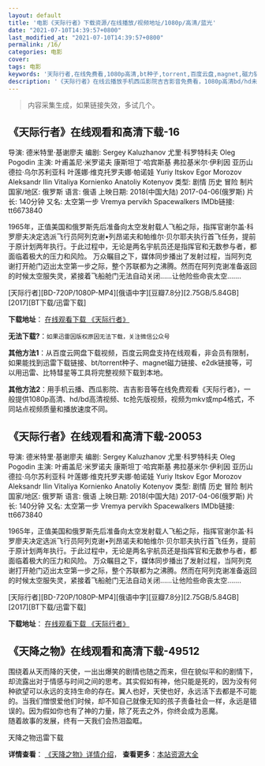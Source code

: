 ```yaml
---
layout: default
title: '电影《天际行者》下载资源/在线播放/视频地址/1080p/高清/蓝光'
date: "2021-07-10T14:39:57+0800"
last_modified_at: "2021-07-10T14:39:57+0800"
permalink: /16/
categories: 电影
cover:
tags: 电影
keywords: '天际行者,在线免费看,1080p高清,bt种子,torrent,百度云盘,magnet,磁力链,迅雷下载资源'
description: '《天际行者》在线云播放手机西瓜影院吉吉影音免费看，1080p高清bd/hd未删减完整版和tc抢先枪版，mkv/mp4格式，附带bt/torrent种子、magnet/磁力链、百度云盘、网盘资源迅雷下载链接'
---
```


>内容采集生成，如果链接失效，多试几个。


## 《天际行者》在线观看和高清下载-16

导演: 德米特里·基谢廖夫 编剧: Sergey Kaluzhanov 尤里·科罗特科夫 Oleg Pogodin 主演: 叶甫盖尼·米罗诺夫 康斯坦丁·哈宾斯基 弗拉基米尔·伊利因 亚历山德拉·乌尔苏利亚科 叶莲娜·维克托罗夫娜·帕诺娃 Yuriy Itskov Egor Morozov Aleksandr Ilin Vitaliya Kornienko Anatoliy Kotenyov 类型: 剧情 历史 冒险 制片国家/地区: 俄罗斯 语言: 俄语 上映日期: 2018(中国大陆) 2017-04-06(俄罗斯) 片长: 140分钟 又名: 太空第一步 Vremya pervikh Spacewalkers IMDb链接: tt6673840

1965年，正值美国和俄罗斯先后准备向太空发射载人飞船之际，指挥官谢尔盖·科罗廖夫决定选派飞行员阿列克谢•列昂诺夫和帕维尔·贝尔耶夫执行首飞任务，提前于原计划两年执行。于此过程中，无论是两名宇航员还是指挥官和无数参与者，都面临着极大的压力和风险。 万众瞩目之下，媒体同步播出了发射过程，当阿列克谢打开舱门迈出太空第一步之际，整个苏联都为之沸腾。然而在阿列克谢准备返回的时候太空服失灵，紧接着飞船舱门无法自动关闭……让他险些命丧太空…….


[天际行者][BD-720P/1080P-MP4][俄语中字][豆瓣7.8分][2.75GB/5.84GB][2017][BT下载/迅雷下载]

**下载地址**： [在线观看下载 《天际行者》](https://www.btdx8.com/torrent/tjxz_2017.html) 


**无法下载?**：`如果迅雷因版权原因无法下载，关注微信公众号 `

**其他方法1**：从百度云网盘下载视频，百度云网盘支持在线观看，非会员有限制，如果能找到迅雷下载链接、bt/torrent种子、magnet磁力链接、e2dk链接等，可以用迅雷、比特彗星等工具将完整视频下载到本地。

**其他方法2**：用手机云播、西瓜影院、吉吉影音等在线免费观看《天际行者》，一般提供1080p高清、hd/bd高清视频、tc抢先版视频，视频为mkv或mp4格式，不同站点视频质量和播放速度不同。


## 《天际行者》在线观看和高清下载-20053

导演: 德米特里·基谢廖夫 编剧: Sergey Kaluzhanov 尤里·科罗特科夫 Oleg Pogodin 主演: 叶甫盖尼·米罗诺夫 康斯坦丁·哈宾斯基 弗拉基米尔·伊利因 亚历山德拉·乌尔苏利亚科 叶莲娜·维克托罗夫娜·帕诺娃 Yuriy Itskov Egor Morozov Aleksandr Ilin Vitaliya Kornienko Anatoliy Kotenyov 类型: 剧情 历史 冒险 制片国家/地区: 俄罗斯 语言: 俄语 上映日期: 2018(中国大陆) 2017-04-06(俄罗斯) 片长: 140分钟 又名: 太空第一步 Vremya pervikh Spacewalkers IMDb链接: tt6673840

1965年，正值美国和俄罗斯先后准备向太空发射载人飞船之际，指挥官谢尔盖·科罗廖夫决定选派飞行员阿列克谢•列昂诺夫和帕维尔·贝尔耶夫执行首飞任务，提前于原计划两年执行。于此过程中，无论是两名宇航员还是指挥官和无数参与者，都面临着极大的压力和风险。 万众瞩目之下，媒体同步播出了发射过程，当阿列克谢打开舱门迈出太空第一步之际，整个苏联都为之沸腾。然而在阿列克谢准备返回的时候太空服失灵，紧接着飞船舱门无法自动关闭……让他险些命丧太空…….


[天际行者][BD-720P/1080P-MP4][俄语中字][豆瓣7.8分][2.75GB/5.84GB][2017][BT下载/迅雷下载]

**下载地址**： [在线观看下载 《天际行者》](https://www.btdx8.com/torrent/tjxz_2017.html) 


## 《天降之物》在线观看和高清下载-49512

围绕着从天而降的天使，一出出爆笑的剧情也随之而来，但在貌似平和的剧情下，却流露出对于情感与时间之间的思考。其实假如有神，他只能是死的，因为没有何种欲望可以永远的支持生命的存在。翼人也好，天使也好，永远活下去都是不可能的。当我们憎恨爱他们时候，却不知自己就像无知的孩子责备社会一样，永远是错误的。因为假如你也有了神的力量，除了死去之外，你终会成为恶魔。<br />随着故事的发展，终有一天我们会热泪盈眶。


天降之物迅雷下载

**详情查看**： [《天降之物》详情介绍](/movie/49512/)， **查看更多**：[本站资源大全](/movie/t/all/)

